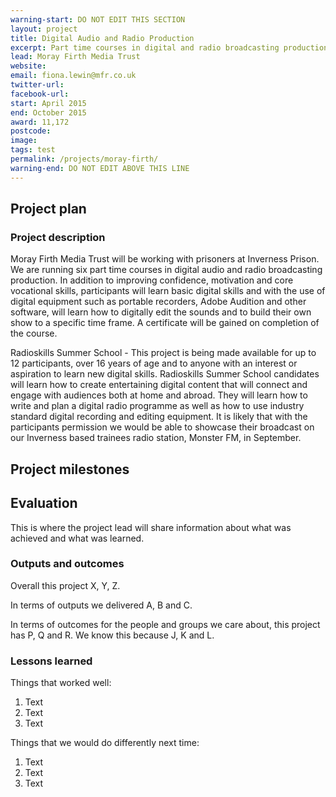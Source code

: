 ```yaml
---
warning-start: DO NOT EDIT THIS SECTION
layout: project
title: Digital Audio and Radio Production
excerpt: Part time courses in digital and radio broadcasting production
lead: Moray Firth Media Trust
website: 
email: fiona.lewin@mfr.co.uk
twitter-url: 
facebook-url: 
start: April 2015
end: October 2015
award: 11,172
postcode: 
image:
tags: test
permalink: /projects/moray-firth/
warning-end: DO NOT EDIT ABOVE THIS LINE
---
```


## Project plan

### Project description

Moray Firth Media Trust will be working with prisoners at Inverness Prison. We are running six part time courses in digital audio and radio broadcasting production. In addition to improving confidence, motivation and core vocational skills, participants will learn basic digital skills and with the use of digital equipment such as portable recorders, Adobe Audition and other software, will learn how to digitally edit the sounds and to build their own show to a specific time frame. A certificate will be gained on completion of the course.

Radioskills Summer School - This project is being made available for up to 12 participants, over 16 years of age and to anyone with an interest or aspiration to learn new digital skills. Radioskills Summer School candidates will learn how to create entertaining digital content that will connect and engage with audiences both at home and abroad. They will learn how to write and plan a digital radio programme as well as how to use industry standard digital recording and editing equipment. 
It is likely that with the participants permission we would be able to showcase their broadcast on our Inverness based trainees radio station, Monster FM,  in September.


## Project milestones



## Evaluation

This is where the project lead will share information about what was achieved and what was learned.

### Outputs and outcomes

Overall this project X, Y, Z.

In terms of outputs we delivered A, B and C.

In terms of outcomes for the people and groups we care about, this project has P, Q and R. We know this because J, K and L.

### Lessons learned

Things that worked well:

1. Text
2. Text
3. Text

Things that we would do differently next time:

1. Text
2. Text
3. Text
